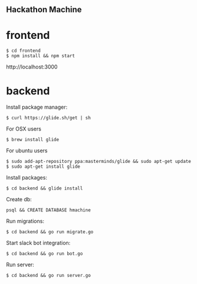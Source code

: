 ## Hackathon Machine

# frontend
```
$ cd frontend
$ npm install && npm start
```
http://localhost:3000

# backend

Install package manager:
```
$ curl https://glide.sh/get | sh
```

For OSX users
```
$ brew install glide
```
For ubuntu users
```
$ sudo add-apt-repository ppa:masterminds/glide && sudo apt-get update
$ sudo apt-get install glide
```

Install packages:

    $ cd backend && glide install

Create db:

    psql && CREATE DATABASE hmachine

Run migrations:

    $ cd backend && go run migrate.go

Start slack bot integration:

    $ cd backend && go run bot.go

Run server:

    $ cd backend && go run server.go
